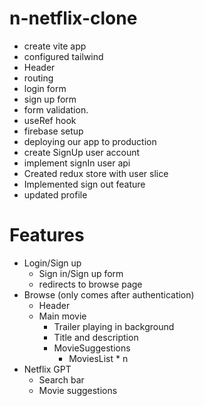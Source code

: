 # n-netflix-clone

- create vite app
- configured tailwind
- Header
- routing
- login form
- sign up form
- form validation.
- useRef hook
- firebase setup
- deploying our app to production
- create SignUp user account
- implement signIn user api
- Created redux store with user slice
- Implemented sign out feature
- updated profile

# Features

- Login/Sign up
  - Sign in/Sign up form
  - redirects to browse page
- Browse (only comes after authentication)
  - Header
  - Main movie
    - Trailer playing in background
    - Title and description
    - MovieSuggestions
      - MoviesList \* n
- Netflix GPT
  - Search bar
  - Movie suggestions
